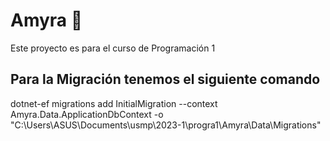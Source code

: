 # Amyra 🍫 
Este proyecto es para el curso de Programación 1

## Para la Migración tenemos el siguiente comando
dotnet-ef migrations add InitialMigration --context Amyra.Data.ApplicationDbContext -o "C:\Users\ASUS\Documents\usmp\2023-1\progra1\Amyra\Data\Migrations"
